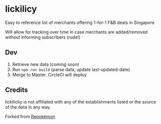 lickilicy
===

Easy to reference list of merchants offering 1-for-1 F&B deals in Singapore

Will allow for tracking over time in case merchants are added/removed without informing subscribers (rude!)

Dev
---
1. Retrieve new data (coming soon)
1. Run `npm run build` (parse data, update last-updated-date)
1. Merge to Master. CircleCI will deploy

Credits
---
lickilicky is not affiliated with any of the establishments listed or the source of the data in any way.

Forked from [Repokémon](https://github.com/cheeaun/repokemon)
